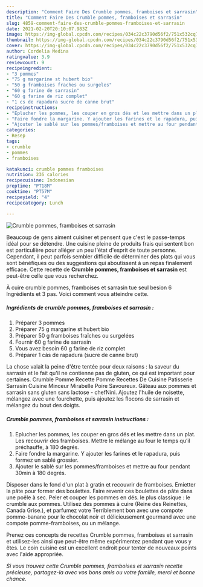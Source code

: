 ```yaml
---
description: "Comment Faire Des Crumble pommes, framboises et sarrasin"
title: "Comment Faire Des Crumble pommes, framboises et sarrasin"
slug: 4859-comment-faire-des-crumble-pommes-framboises-et-sarrasin
date: 2021-02-20T20:10:07.983Z
image: https://img-global.cpcdn.com/recipes/034c22c3790d56f2/751x532cq70/crumble-pommes-framboises-et-sarrasin-photo-principale-de-la-recette.jpg
thumbnail: https://img-global.cpcdn.com/recipes/034c22c3790d56f2/751x532cq70/crumble-pommes-framboises-et-sarrasin-photo-principale-de-la-recette.jpg
cover: https://img-global.cpcdn.com/recipes/034c22c3790d56f2/751x532cq70/crumble-pommes-framboises-et-sarrasin-photo-principale-de-la-recette.jpg
author: Cordelia Medina
ratingvalue: 3.9
reviewcount: 9
recipeingredient:
- "3 pommes"
- "75 g margarine st hubert bio"
- "50 g framboises fraches ou surgeles"
- "60 g farine de sarrasin"
- "60 g farine de riz complet"
- "1 cs de rapadura sucre de canne brut"
recipeinstructions:
- "Eplucher les pommes, les couper en gros dés et les mettre dans un plat. Les recouvrir des framboises. Mettre le mélange au four le temps qu’il préchauffe, à 180 degrés."
- "Faire fondre la margarine. Y ajouter les farines et le rapadura, puis formez un sablé grossier."
- "Ajouter le sablé sur les pommes/framboises et mettre au four pendant 30min à 180 degrés."
categories:
- Resep
tags:
- crumble
- pommes
- framboises

katakunci: crumble pommes framboises 
nutrition: 236 calories
recipecuisine: Indonesian
preptime: "PT18M"
cooktime: "PT57M"
recipeyield: "4"
recipecategory: Lunch

---
```



![Crumble pommes, framboises et sarrasin](https://img-global.cpcdn.com/recipes/034c22c3790d56f2/751x532cq70/crumble-pommes-framboises-et-sarrasin-photo-principale-de-la-recette.jpg)

Beaucoup de gens aiment cuisiner et pensent que c'est le passe-temps idéal pour se détendre. Une cuisine pleine de produits frais qui sentent bon est particulière pour alléger un peu l'état d'esprit de toute personne. Cependant, il peut parfois sembler difficile de déterminer des plats qui vous sont bénéfiques ou des suggestions qui aboutissent à un repas finalement efficace. Cette recette de <strong> Crumble pommes, framboises et sarrasin </strong> est peut-être celle que vous recherchez.

<!--inarticleads1-->

À cuire crumble pommes, framboises et sarrasin tue seul besion 6 Ingrédients et 3 pas. Voici comment vous atteindre cette.

##### Ingrédients de crumble pommes, framboises et sarrasin :

1. Préparer 3 pommes
1. Préparer 75 g margarine st hubert bio
1. Préparer 50 g framboises fraîches ou surgelées
1. Fournir 60 g farine de sarrasin
1. Vous avez besoin 60 g farine de riz complet
1. Préparer 1 càs de rapadura (sucre de canne brut)


La chose valait la peine d&#39;être tentée pour deux raisons : la saveur du sarrasin et le fait qu&#39;il ne contienne pas de gluten, ce qui est important pour certaines. Crumble Pomme Recette Pomme Recettes De Cuisine Patisserie Sarrasin Cuisine Minceur Mirabelle Poire Savoureux. Gâteau aux pommes et sarrasin sans gluten sans lactose - chefNini. Ajoutez l&#39;huile de noisette, mélangez avec une fourchette, puis ajoutez les flocons de sarrasin et mélangez du bout des doigts. 

<!--inarticleads2-->

##### Crumble pommes, framboises et sarrasin instructions :

1. Eplucher les pommes, les couper en gros dés et les mettre dans un plat. Les recouvrir des framboises. Mettre le mélange au four le temps qu’il préchauffe, à 180 degrés.
1. Faire fondre la margarine. Y ajouter les farines et le rapadura, puis formez un sablé grossier.
1. Ajouter le sablé sur les pommes/framboises et mettre au four pendant 30min à 180 degrés.


Disposer dans le fond d&#39;un plat à gratin et recouvrir de framboises. Emietter la pâte pour former des boulettes. Faire revenir ces boulettes de pâte dans une poêle à sec. Peler et couper les pommes en dés. le plus classique : le crumble aux pommes. Utilisez des pommes à cuire (Reine des Reinettes, Canada Grise.), et parfumez votre Terriblement bon avec une compote pomme-banane pour le chocolat noir et délicieusement gourmand avec une compote pomme-framboises, ou un mélange. 

<!--inarticleads1-->

<p>
Prenez ces concepts de recettes Crumble pommes, framboises et sarrasin et utilisez-les ainsi que peut-être même expérimentez pendant que vous y êtes. Le coin cuisine est un excellent endroit pour tenter de nouveaux points avec l'aide appropriée.
</p>

<p>
<i>Si vous trouvez cette Crumble pommes, framboises et sarrasin recette précieuse, partagez-la avec vos bons amis ou votre famille, merci et bonne chance.</i>
</p>
